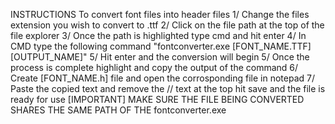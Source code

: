 INSTRUCTIONS
To convert font files into header files
1/ Change the files extension you wish to convert to .ttf
2/ Click on the file path at the top of the file explorer
3/ Once the path is highlighted type cmd and hit enter
4/ In CMD type the following command "fontconverter.exe [FONT_NAME.TTF] [OUTPUT_NAME]"
5/ Hit enter and the conversion will begin
5/ Once the process is complete highlight and copy the output of the command
6/ Create [FONT_NAME.h] file and open the corrosponding file in notepad
7/ Paste the copied text and remove the // text at the top hit save and the file is ready for use
[IMPORTANT] MAKE SURE THE FILE BEING CONVERTED SHARES THE SAME PATH OF THE fontconverter.exe